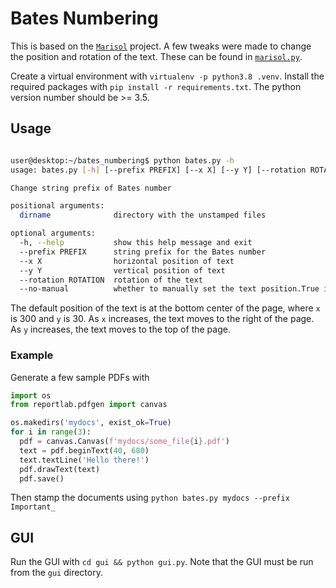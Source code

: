 # Bates Numbering

This is based on the [`Marisol`](https://github.com/wikkiewikkie/Marisol) project. A few tweaks were made to change the position and rotation of the text. These can be found in [`marisol.py`](https://github.com/dcjohnson24/Marisol/blob/feature/text_placement/marisol/marisol.py). 

Create a virtual environment with `virtualenv -p python3.8 .venv`. Install the required packages with `pip install -r requirements.txt`. The python version number should be >= 3.5.

## Usage
```bash

user@desktop:~/bates_numbering$ python bates.py -h
usage: bates.py [-h] [--prefix PREFIX] [--x X] [--y Y] [--rotation ROTATION] [--no-manual] dirname

Change string prefix of Bates number

positional arguments:
  dirname              directory with the unstamped files

optional arguments:
  -h, --help           show this help message and exit
  --prefix PREFIX      string prefix for the Bates number
  --x X                horizontal position of text
  --y Y                vertical position of text
  --rotation ROTATION  rotation of the text
  --no-manual          whether to manually set the text position.True if called, false otherwise
```

The default position of the text is at the bottom center of the page, where `x` is 300 and `y` is 30.
As `x` increases, the text moves to the right of the page. As `y` increases, the text moves to the top of the page.

### Example
Generate a few sample PDFs with 
```python
import os
from reportlab.pdfgen import canvas

os.makedirs('mydocs', exist_ok=True)
for i in range(3):
  pdf = canvas.Canvas(f'mydocs/some_file{i}.pdf')
  text = pdf.beginText(40, 680)
  text.textLine('Hello there!')
  pdf.drawText(text)
  pdf.save()
```

Then stamp the documents using `python bates.py mydocs --prefix Important_`

## GUI 
Run the GUI with `cd gui && python gui.py`. Note that the GUI must be run from the `gui` directory.